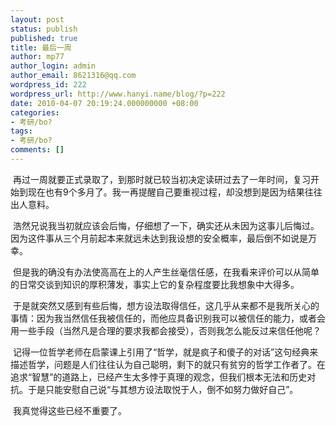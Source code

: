 ```yaml
---
layout: post
status: publish
published: true
title: 最后一周
author: mp77
author_login: admin
author_email: 8621316@qq.com
wordpress_id: 222
wordpress_url: http://www.hanyi.name/blog/?p=222
date: 2010-04-07 20:19:24.000000000 +08:00
categories:
- 考研/bo?
tags:
- 考研/bo?
comments: []
---
```

 再过一周就要正式录取了，到那时就已较当初决定读研过去了一年时间，复习开始到现在也有9个多月了。我一再提醒自己要重视过程，却没想到是因为结果往往出人意料。

 浩然兄说我当初就应该会后悔，仔细想了一下，确实还从未因为这事儿后悔过。因为这件事从三个月前起本来就远未达到我设想的安全概率，最后倒不如说是万幸。

 但是我的确没有办法使高高在上的人产生丝毫信任感，在我看来评价可以从简单的日常交谈到知识的厚积薄发，事实上它的复杂程度要比我想象中大得多。

 于是就突然又感到有些后悔，想方设法取得信任，这几乎从来都不是我所关心的事情：因为我当然信任我被信任的，而他应具备识别我可以被信任的能力，或者会用一些手段（当然凡是合理的要求我都会接受），否则我怎么能反过来信任他呢？

 记得一位哲学老师在启蒙课上引用了“哲学，就是疯子和傻子的对话”这句经典来描述哲学，问题是人们往往认为自己聪明，剩下的就只有贫穷的哲学工作者了。在追求“智慧”的道路上，已经产生太多悖于真理的观念，但我们根本无法和历史对抗。于是只能安慰自己说“与其想方设法取悦于人，倒不如努力做好自己”。

 我真觉得这些已经不重要了。
